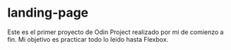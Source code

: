# landing-page

Este es el primer proyecto de Odin Project realizado por mi de comienzo a fin. 
Mi objetivo es practicar todo lo leido hasta Flexbox.
